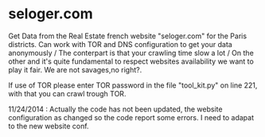 seloger.com
===========

Get Data from the Real Estate french website "seloger.com" for the Paris districts.
Can work with TOR and DNS configuration to get your data anonymously / The conterpart is that your crawling time slow a lot /
On the other and it's quite fundamental to respect websites availability we want to play it fair. We are not savages,no right?.

If use of TOR please enter TOR password in the file "tool_kit.py" on line 221, with that you can crawl trough TOR.

11/24/2014 :
Actually the code has not been updated, the website configuration as changed so the code report some errors.
I need to adapat to the new website conf.
